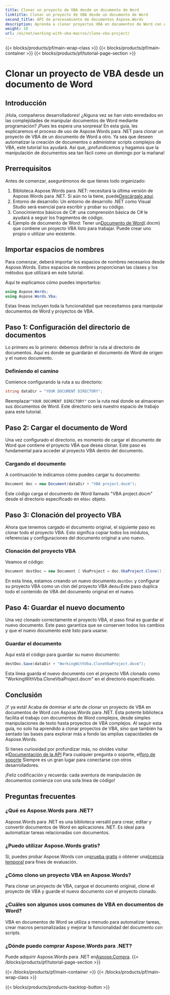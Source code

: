 ```yaml
---
title: Clonar un proyecto de VBA desde un documento de Word
linktitle: Clonar un proyecto de VBA desde un documento de Word
second_title: API de procesamiento de documentos Aspose.Words
description: Aprenda a clonar proyectos VBA en documentos de Word con Aspose.Words para .NET. ¡Siga nuestra guía paso a paso para manipular documentos sin problemas!
weight: 10
url: /es/net/working-with-vba-macros/clone-vba-project/
---
```


{{< blocks/products/pf/main-wrap-class >}}
{{< blocks/products/pf/main-container >}}
{{< blocks/products/pf/tutorial-page-section >}}

# Clonar un proyecto de VBA desde un documento de Word


## Introducción

¡Hola, compañeros desarrolladores! ¿Alguna vez se han visto enredados en las complejidades de manipular documentos de Word mediante programación? ¡Pues les espera una sorpresa! En esta guía, les explicaremos el proceso de uso de Aspose.Words para .NET para clonar un proyecto de VBA de un documento de Word a otro. Ya sea que deseen automatizar la creación de documentos o administrar scripts complejos de VBA, este tutorial los ayudará. Así que, ¡profundicemos y hagamos que la manipulación de documentos sea tan fácil como un domingo por la mañana!

## Prerrequisitos

Antes de comenzar, asegurémonos de que tienes todo organizado:

1.  Biblioteca Aspose.Words para .NET: necesitará la última versión de Aspose.Words para .NET. Si aún no la tiene, puede[Descárgalo aquí](https://releases.aspose.com/words/net/).
2. Entorno de desarrollo: Un entorno de desarrollo .NET como Visual Studio será esencial para escribir y probar su código.
3. Conocimientos básicos de C#: una comprensión básica de C# le ayudará a seguir los fragmentos de código.
4.  Ejemplo de documento de Word: Tener un[Documento de Word](https://github.com/aspose-words/Aspose.Words-for-.NET/raw/99ba2a2d8b5d650deb40106225f383376b8b4bc6/Examples/Data/VBA%20project.docm)(.docm) que contiene un proyecto VBA listo para trabajar. Puede crear uno propio o utilizar uno existente.

## Importar espacios de nombres

Para comenzar, deberá importar los espacios de nombres necesarios desde Aspose.Words. Estos espacios de nombres proporcionan las clases y los métodos que utilizará en este tutorial.

Aquí te explicamos cómo puedes importarlos:

```csharp
using Aspose.Words;
using Aspose.Words.Vba;
```

Estas líneas incluyen toda la funcionalidad que necesitamos para manipular documentos de Word y proyectos de VBA.

## Paso 1: Configuración del directorio de documentos

Lo primero es lo primero: debemos definir la ruta al directorio de documentos. Aquí es donde se guardarán el documento de Word de origen y el nuevo documento.

### Definiendo el camino

Comience configurando la ruta a su directorio:

```csharp
string dataDir = "YOUR DOCUMENT DIRECTORY";
```

 Reemplazar`"YOUR DOCUMENT DIRECTORY"` con la ruta real donde se almacenan sus documentos de Word. Este directorio será nuestro espacio de trabajo para este tutorial.

## Paso 2: Cargar el documento de Word

Una vez configurado el directorio, es momento de cargar el documento de Word que contiene el proyecto VBA que desea clonar. Este paso es fundamental para acceder al proyecto VBA dentro del documento.

### Cargando el documento

A continuación te indicamos cómo puedes cargar tu documento:

```csharp
Document doc = new Document(dataDir + "VBA project.docm");
```

Este código carga el documento de Word llamado "VBA project.docm" desde el directorio especificado en el`doc` objeto.

## Paso 3: Clonación del proyecto VBA

Ahora que tenemos cargado el documento original, el siguiente paso es clonar todo el proyecto VBA. Esto significa copiar todos los módulos, referencias y configuraciones del documento original a uno nuevo.

### Clonación del proyecto VBA

Veamos el código:

```csharp
Document destDoc = new Document { VbaProject = doc.VbaProject.Clone() };
```

 En esta línea, estamos creando un nuevo documento.`destDoc` y configurar su proyecto VBA como un clon del proyecto VBA de`doc`Este paso duplica todo el contenido de VBA del documento original en el nuevo.

## Paso 4: Guardar el nuevo documento

Una vez clonado correctamente el proyecto VBA, el paso final es guardar el nuevo documento. Este paso garantiza que se conserven todos los cambios y que el nuevo documento esté listo para usarse.

### Guardar el documento

Aquí está el código para guardar su nuevo documento:

```csharp
destDoc.Save(dataDir + "WorkingWithVba.CloneVbaProject.docm");
```

Esta línea guarda el nuevo documento con el proyecto VBA clonado como "WorkingWithVba.CloneVbaProject.docm" en el directorio especificado.

## Conclusión

¡Y ya está! Acaba de dominar el arte de clonar un proyecto de VBA en documentos de Word con Aspose.Words para .NET. Esta potente biblioteca facilita el trabajo con documentos de Word complejos, desde simples manipulaciones de texto hasta proyectos de VBA complejos. Al seguir esta guía, no solo ha aprendido a clonar proyectos de VBA, sino que también ha sentado las bases para explorar más a fondo las amplias capacidades de Aspose.Words.

 Si tienes curiosidad por profundizar más, no olvides visitar el[Documentación de la API](https://reference.aspose.com/words/net/) Para cualquier pregunta o soporte, el[foro de soporte](https://forum.aspose.com/c/words/8) Siempre es un gran lugar para conectarse con otros desarrolladores.

¡Feliz codificación y recuerda: cada aventura de manipulación de documentos comienza con una sola línea de código!

## Preguntas frecuentes

### ¿Qué es Aspose.Words para .NET?  
Aspose.Words para .NET es una biblioteca versátil para crear, editar y convertir documentos de Word en aplicaciones .NET. Es ideal para automatizar tareas relacionadas con documentos.

### ¿Puedo utilizar Aspose.Words gratis?  
 Sí, puedes probar Aspose.Words con un[prueba gratis](https://releases.aspose.com/) o obtener una[licencia temporal](https://purchase.aspose.com/temporary-license/) para fines de evaluación.

### ¿Cómo clono un proyecto VBA en Aspose.Words?  
Para clonar un proyecto de VBA, cargue el documento original, clone el proyecto de VBA y guarde el nuevo documento con el proyecto clonado.

### ¿Cuáles son algunos usos comunes de VBA en documentos de Word?  
VBA en documentos de Word se utiliza a menudo para automatizar tareas, crear macros personalizadas y mejorar la funcionalidad del documento con scripts.

### ¿Dónde puedo comprar Aspose.Words para .NET?  
 Puede adquirir Aspose.Words para .NET en[Aspose.Compra](https://purchase.aspose.com/buy).
{{< /blocks/products/pf/tutorial-page-section >}}

{{< /blocks/products/pf/main-container >}}
{{< /blocks/products/pf/main-wrap-class >}}

{{< blocks/products/products-backtop-button >}}
